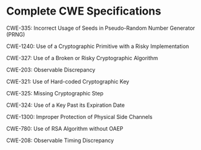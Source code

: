 

# Complete CWE Specifications

CWE-335: Incorrect Usage of Seeds in Pseudo-Random Number Generator (PRNG)

CWE-1240: Use of a Cryptographic Primitive with a Risky Implementation

CWE-327: Use of a Broken or Risky Cryptographic Algorithm

CWE-203: Observable Discrepancy

CWE-321: Use of Hard-coded Cryptographic Key

CWE-325: Missing Cryptographic Step

CWE-324: Use of a Key Past its Expiration Date

CWE-1300: Improper Protection of Physical Side Channels

CWE-780: Use of RSA Algorithm without OAEP

CWE-208: Observable Timing Discrepancy
